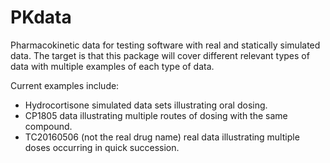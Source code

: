# PKdata

Pharmacokinetic data for testing software with real and statically
simulated data.  The target is that this package will cover different
relevant types of data with multiple examples of each type of data.

Current examples include:

* Hydrocortisone simulated data sets illustrating oral dosing.
* CP1805 data illustrating multiple routes of dosing with the same
  compound.
* TC20160506 (not the real drug name) real data illustrating multiple
  doses occurring in quick succession.
